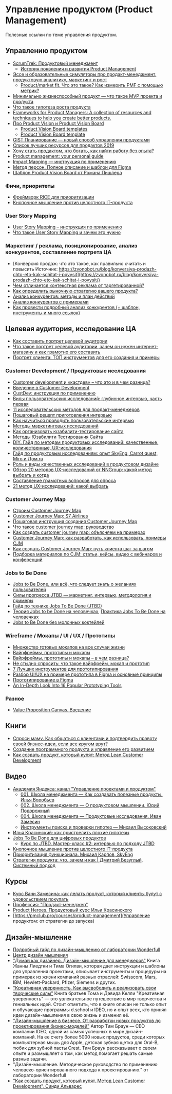# Управление продуктом (Product Management)

Полезные ссылки по теме управления продуктом.

## Управлению продуктом

- [ScrumTrek: Продуктовый менеджмент](https://scrumtrek.ru/blog/tag/product-management/)
	- [История появления и развития Product Management](https://scrumtrek.ru/blog/product-management/7082/product-management-history/)
- [Эссе и образовательные симуляторы про продакт-менеджмент, продуктовую аналитику, маркетинг и рост](https://gopractice.ru/)
	- [Product/market fit. Что это такое? Как измерить PMF с помощью метрик?](https://gopractice.ru/product-market-fit/)
- [Минимально жизнеспособный продукт — что такое MVP проекта и продукта](https://leadstartup.ru/db/mvp)
- [Что такое гипотеза роста продукта](https://leadstartup.ru/db/product-growth-hypothesis)
- [Frameworks for Product Managers: A collection of resources and techniques to help you create better products.](https://www.product-frameworks.com/)
- [Про Product Vision и Product Vision Board](https://upravlenie-proektami.ru/pro-product-vision-i-product-vision-board)
	- [Product Vision Board templates](https://www.smartsheet.com/content/project-vision-templates)
	- [Product Vision Board template](https://docs.google.com/spreadsheets/d/1y3HgLAALPYsPf7Rt_BAfuAmYPhh0gQN1/edit#gid=243467573)
- [GIST Планирование — новый способ управления продуктами](https://medium.com/@humanoit/gist-%D0%BF%D0%BB%D0%B0%D0%BD%D0%B8%D1%80%D0%BE%D0%B2%D0%B0%D0%BD%D0%B8%D0%B5-%D0%BD%D0%BE%D0%B2%D1%8B%D0%B9-%D1%81%D0%BF%D0%BE%D1%81%D0%BE%D0%B1-%D1%83%D0%BF%D1%80%D0%B0%D0%B2%D0%BB%D0%B5%D0%BD%D0%B8%D1%8F-%D0%BF%D1%80%D0%BE%D0%B4%D1%83%D0%BA%D1%82%D0%B0%D0%BC%D0%B8-b888fd9ad7de)
- [Список лучших ресурсов для продактов 2019](https://docs.google.com/document/d/178BdWBGKrSVUzX46QrWQX7jsaSPB6lgOlLMObDYyx98/edit)
- [Хочу стать продактом, что ботать, как найти работу без опыта?](https://zamesin.me/ru-wannabe-a-product-manager-2020/)
- [Product management: your personal guide](https://drive.google.com/file/d/0B1TL-qlEdkpjWU54UmhHZFc3c1IxVVBYcmJaWDVoTEg0SkZF/view?resourcekey=0-mIfbvXCnTk3QxlsxZDr2OQ)
- [Impact Mapping — инструкция по применению](https://scrumtrek.ru/blog/product-management/3326/impact-mapping-guide/)
- [Метод персон. Полное описание и шаблон для Figma](https://medium.com/design-pub/%D0%BC%D0%B5%D1%82%D0%BE%D0%B4-%D0%BF%D0%B5%D1%80%D1%81%D0%BE%D0%BD-%D0%BF%D0%BE%D0%BB%D0%BD%D0%BE%D0%B5-%D0%BE%D0%BF%D0%B8%D1%81%D0%B0%D0%BD%D0%B8%D0%B5-%D0%B8-%D1%88%D0%B0%D0%B1%D0%BB%D0%BE%D0%BD-%D0%B4%D0%BB%D1%8F-figma-99fa518fa84e)
- [Шаблон Product Vision Board от Романа Пишлера](https://pcamp.productland.ru/library/article/sablon-product-vision-board-ot-romana-pislera)


### Фичи, приоритеты

- [Фреймворк RICE для приоритизации](https://pmclub.pro/articles/frejmvork-rice-dlya-prioritizacii)
- [Кнопочное мышление против целостного IT-продукта](https://habr.com/ru/articles/302382/)


### User Story Mapping

- [User Story Mapping – инструкция по применению](https://scrumtrek.ru/blog/product-management/3498/user-story-mapping-guide/)
- [Что такое User Story Mapping и зачем это нужно
](https://www.mango-office.ru/products/calltracking/for-marketing/osnovy/user-story-mapping-i-kak-ee-postroit/)


### Маркетинг / реклама, позиционирование, анализ конкурентов, составление портрета ЦА

- [Конверсия продаж: что это такое, как правильно считать и повысить
Источник: https://zvonobot.ru/blog/konversiya-prodazh-chto-eto-kak-schitat-i-povysit](https://zvonobot.ru/blog/konversiya-prodazh-chto-eto-kak-schitat-i-povysit/)
- [Чем отличается контекстная реклама от таргетированной?](https://webmate.kz/chem-otlichaetsya-kontekstnaya-reklama-ot-targetirovannoy)
- [Как определить рыночную стратегию вашего продукта?](https://vc.ru/marketing/410660-kak-opredelit-rynochnuyu-strategiyu-vashego-produkta)
- [Анализ конкурентов: методы и план действий](https://2domains.ru/blog/analiz-konkurentov-metody-i-plan-dejstvij)
- [Анализ конкурентов с примерами](https://uxprice.com/blog/ru/all-articles-ru/analiz-konkurentov-s-primerami/)
- [Как провести подробный анализ конкурентов (+ шаблон, инструменты и много ссылок)](https://vc.ru/u/943786-andrey-smagin/315358-kak-provesti-podrobnyy-analiz-konkurentov-shablon-instrumenty-i-mnogo-ssylok)


## Целевая аудитория, исследование ЦА

- [Как составить портрет целевой аудитории
](https://mymarilyn.ru/blog/marketing/kak-sostavit-portret-celevoj-auditorii/)
- [Что такое портрет целевой аудитории, зачем он нужен интернет-магазину и как грамотно его составить](https://www.insales.ru/blogs/university/portret-celevoj-auditorii)
- [Портрет клиента: ТОП инструментов для его создания и примеры](https://esputnik.com/blog/portret-klienta-top-instrumentov-dlya-ego-sozdaniya-i-primery)


### Customer Development / Продуктовые исследования

- [Customer development и «кастдев» – что это и в чем разница?](https://yasno.mobi/blog/customer-development-i-kastdev-chto-eto-i-v-chem-raznitsa/)
- [Введение в Customer Development](https://vc.ru/marketing/53090-vvedenie-v-customer-development)
- [CustDev: инструкция по применению](https://vc.ru/life/82333-custdev-instrukciya-po-primeneniyu)
- [Виды пользовательских исследований: глубинное интервью, часть первая](https://vc.ru/marketing/227372-vidy-polzovatelskih-issledovaniy-glubinnoe-intervyu-chast-pervaya)
- [11 исследовательских методов для продакт-менеджеров](https://academy.yandex.ru/posts/11-issledovatelskikh-metodov-dlya-prodakt-menedzherov)
- [Пошаговый рецепт приготовления интервью](https://medium.com/@ekaterinayanke/%D0%BF%D0%BE%D1%88%D0%B0%D0%B3%D0%BE%D0%B2%D1%8B%D0%B9-%D1%80%D0%B5%D1%86%D0%B5%D0%BF%D1%82-%D0%BF%D1%80%D0%B8%D0%B3%D0%BE%D1%82%D0%BE%D0%B2%D0%BB%D0%B5%D0%BD%D0%B8%D1%8F-%D0%B8%D0%BD%D1%82%D0%B5%D1%80%D0%B2%D1%8C%D1%8E-975afae5c166)
- [Как научиться проводить пользовательские интервью](https://clevio.ai/lesson/hGxC3qR1/)
- [Методы маркетинговых исследований](https://www.marketing.spb.ru/lib-research/all_methods.htm)
- [Как организовать юзабилити-тестирование сайта](https://www.nic.ru/info/blog/usability-site-testing/)
- [Методы Юзабилити Тестирования Сайта](https://topuser.pro/uspeshnoe-yuzabiliti-testirovanie-saita-metodi/)
- [DIY. Гайд по методам продуктовых исследований: качественные, количественные, UX-исследования](https://sense23.com/post/diy-gajd-po-metodam-produktovyh-issledovanij-kachestvennye-kolichestvennye-ux-issledovaniya)
- [Гайд по продуктовым исследованиям: опыт SkyEng, Carrot quest, Miro и Дом.ru](https://www.carrotquest.io/blog/product-research/)
- [Роль и виды качественных исследований в продуктовом дизайне](https://karelin.cc/articles/rol-i-vidu-kachestvennyh-issledovanii-v-productovom-dizaine)
- [Обзор 20 методов UX-исследований от NNGroup: какой метод выбрать и когда](https://ux-journal.ru/top-20-metodov-ux-ui-issledovanij-ot-nngroup.html)
- [Составление грамотных вопросов для опроса](https://ru.surveymonkey.com/mp/writing-survey-questions/)
- [21 метод UX-исследований: какой выбрать](https://vc.ru/design/148299-21-metod-ux-issledovaniy-kakoy-vybrat)


### Customer Journey Map

- [Строим Customer Journey Map](https://hardclient.com/customer-journey-map)
- [Customer Journey Map: S7 Airlines](https://hardclient.com/s7)
- [Пошаговая инструкция создания Customer Journey Map](http://factory.mn/library/post/customer-journey-map)
- [Что такое customer journey map: руководство](https://sendpulse.com/ru/support/glossary/customer-journey-map)
- [Как создать customer journey map: объясняем на примерах](https://www.unisender.com/ru/blog/sovety/customer-journey-map/)
- [Customer Journey Map: как разработать, как использовать, примеры CJM](https://iq-adv.ru/blog/customer-journey-map/)
- [Как создать Customer Journey Map: путь клиента шаг за шагом](https://blog.maed.ru/novice/kak-sozdat-customer-journey-map-put-klienta-shag-za-shagom/)
- [Подборка материалов по CJM: статьи, кейсы, видео с вебинаров и конференций](https://productstar.ru/tpost/vcgfj8apu1-podborka-materialov-po-cjm-stati-keisi-v)


### Jobs to Be Done

- [Jobs to Be Done, или всё, что следует знать о желаниях пользователей](https://vc.ru/marketing/73830-jobs-to-be-done-ili-vse-chto-sleduet-znat-o-zhelaniyah-polzovateley)
- [Силы прогресса JTBD — маркетинг, интервью, методология и примеры](https://leadstartup.ru/db/jtbd-progress-powers)
- [Гайд по технике Jobs To Be Done (JTBD)](https://scrumtrek.ru/blog/product-management/2492/gajd-po-tehnike-jobs-to-be-done-jtbd/)
- [Теория Jobs to be Done на человечках](https://habr.com/ru/post/702674/), [Практика Jobs To Be Done на человечках](https://habr.com/ru/post/704812/)
- [Jobs to Be Done без молочных коктейлей](https://rocketyze.com/base/jobs-to-be-done-bez-molochnyh-koktejlej/)

### Wireframe / Мокапы / UI / UX / Прототипы

- [Множество готовых мокапов на все случаи жизни](https://www.baza.uprock.ru/tag/mockups)
- [Вайрфреймы, прототипы и мокапы](http://projectorat.ru/wireframes-prototypes-mockups/)
- [Вайрфреймы, прототипы и мокапы – в чем разница?](https://awdee.ru/wireframes-prototipes-and-mockups/)
- [Не стыдно спросить: что такое вайрфрейм, мокап и прототип](https://skvot.io/ru/blog/ne-stydno-sprosit-chto-takoe-vayrfreym-mokap-i-prototip)
- [7 Лучших инструментов для прототипирования](http://rejump.ru/7-luchshih-instrumentov-dlya-prototipirovaniya/)
- [Разбор UI/UX на примере прототипа в Figma и основные принципы](https://habr.com/ru/post/508028/)
- [Прототипирование в Figma](https://vc.ru/design/64379-prototipirovanie-v-figma)
- [An In-Depth Look Into 16 Popular Prototyping Tools](https://marketsplash.com/prototyping-tools/)

### Разное

- [Value Proposition Canvas. Введение](https://esputnik.com/blog/chto-takoe-value-proposition-canvas)


## Книги

- [Спроси маму. Как общаться с клиентами и подтвердить правоту своей бизнес-идеи, если все кругом врут?](https://www.ozon.ru/product/sprosi-mamu-kak-obshchatsya-s-klientami-i-podtverdit-pravotu-svoey-biznes-idei-esli-vse-krugom-vrut-140446253/)
- [Создание программного продукта и управление его развитием](https://productdevelopment.tech/)
- [Как создать продукт, который купят: Метод Lean Customer Development](https://cdn.dasreda.ru/storage-data/c51f50a1-729d-4301-868b-74a724b5574f/kak-sozdat-produkt-kotoryy-kupyat-metod-lean-customer-development-53872.pdf)


## Видео

- [Академия Яндекса: канал "Управление проектами и продуктом"](https://www.youtube.com/channel/UCQmAuu6V3kSzdIfrszr5iKg)
	- [001. Школа менеджмента — Как создавать полезные продукты. Илья Воробьев](https://www.youtube.com/watch?v=s3fNhgt7gBc)
	- [002. Школа менеджмента — О продуктовом мышлении. Юрий Подорожный](https://www.youtube.com/watch?v=m8h_KsDovRw)
	- [004. Школа менеджмента — Продуктовые исследования. Иван Замесин](https://www.youtube.com/watch?v=0MRJVoiqpXg)
	- [Инструменты поиска и проверки гипотез — Михаил Высоковский](https://www.youtube.com/watch?v=1staorzGRXU)
- [Илья Красинский: как пристрелить плохие гипотезы](https://www.youtube.com/watch?v=HU4x9UtkmMU)
- [Jobs To Be Done для цифровых продуктов](https://www.youtube.com/watch?v=1PIJPuEw9aI&list=PLAZLeB2LBHe3XxP8kKFrdPYrBxyj8yogD)
    - [Курс по JTBD. Мастер-класс #2: интервью по подходу JTBD](https://www.youtube.com/watch?v=UxFNWtaP11A&list=PLAZLeB2LBHe3XxP8kKFrdPYrBxyj8yogD&index=7)
- [Кнопочное мышление против целостного IT-продукта](https://www.youtube.com/watch?v=iix766-6lqk)
- [Приоритизация функционала. Михаил Карпов, SkyEng](https://www.youtube.com/watch?v=BpXVJByOh8g&t=3264s)
- [Стратегия продукта: что, зачем и как | Дмитрий Безуглый, Системный подход](https://www.youtube.com/watch?v=682AhnWvb8w)

## Курсы

- [Курс Вани Замесина: как делать продукт, который клиенты будут с удовольствием покупать](https://custdev.zamesin.me/)
- [Профессия: "Продакт-менеджер"](https://new.productstar.ru/product-manager)
- [Product Heroes. Продуктовый курс Ильи Красинского](https://heroes.camp/)
- [https://pmclub.pro/courses/product-management](Управление продуктом: от стратегии до запуска)

## Дизайн-мышление

- [Подробный гайд по дизайн-мышлению от лаборатории Wonderfull](https://lab-w.com/tools)
- [Центр дизайн мышления](https://dtcenter.ru/)
- ["Думай как дизайнер. Дизайн-мышление для менеджеров"](https://www.ozon.ru/context/detail/id/30061547/)
    Книга Жанны Лиедтки и Тима Огилви, которая дает инструкции и шаблоны для управления проектами, описывает инструменты и процедуры на примерах из жизни компаний разных отраслей: Swisscom, Mars, IBM, Hewlett-Packard, Pfizer, Siemens и других. 
- ["Креативная уверенность. Как высвободить и реализовать свои творческие силы"](https://www.ozon.ru/context/detail/id/32359478/)
    Книга братьев Тома и Дэвида Келли "Креативная уверенность" — это увлекательное путешествие в мир творчества и гениальных идей. Стоит отметить, что в книге описан не только опыт и обучающие программы d.school и IDEO, но и опыт всех, кто принял идеи дизайн-мышления в свою жизнь и изменил её. 
- ["Дизайн-мышление в бизнесе. От разработки новых продуктов до проектирования бизнес-моделей"](https://www.ozon.ru/context/detail/id/28282760/)
    Автор Тим Браун — СЕО компании IDEO, одной из самых успешных в мире дизайн- компаний. На ее счету более 5000 новых продуктов, среди которых компьютерная мышь для Apple, детская зубная щетка для Oral-B, тюбик для зубной пасты Crest. Тим Браун рассказывает о своем опыте и размышляет о том, как метод помогает решать самые разные задачи.
- "Дизайн-мышление. Методическое руководство по применению человеко-ориентированного подхода к проектированию." от лаборатории Wonderfull
- ["Как создать продукт, который купят. Метод Lean Customer Development", Синди Альварес](https://www.litres.ru/sindi-alvares/kak-sozdat-produkt-kotoryy-kupyat-metod-lean-custom-64846886/)
